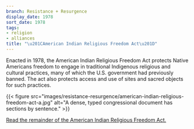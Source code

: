 ```yaml
---
branch: Resistance + Resurgence
display_date: 1978
sort_date: 1978
tags:
- religion
- alliances
title: "\u201CAmerican Indian Religious Freedom Act\u201D"
---
```


Enacted in 1978, the American Indian Religious Freedom Act protects Native Americans  freedom to engage in traditional Indigenous religious and cultural practices, many of which the U.S. government had previously banned. The act also protects access and use of sites and sacred objects for such practices.


{{< figure src="images/resistance-resurgence/american-indian-religious-freedom-act-a.jpg" alt="A dense, typed congressional document has sections by sentence." >}}

[Read the remainder of the American Indian Religious Freedom Act.](https://www.govinfo.gov/content/pkg/COMPS-5293/pdf/COMPS-5293.pdf)

